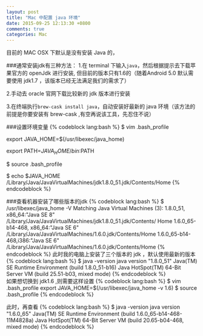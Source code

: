 ```yaml
---
layout: post
title: "Mac 中配置 java 环境"
date: 2015-09-25 12:13:30 +0800
comments: true
categories: Mac
---
```

目前的 MAC OSX 下默认是没有安装 Java 的，

###通常安装jdk有三种方法：
1.在 terminal 下输入`java`，然后根据提示去下载苹果官方的 openJdk 进行安装, 但目前的版本只有1.6的（随着Android 5.0 默认需要使用 jdk1.7 ，该版本已经无法满足我们的需求了）

2.手动去 oracle 官网下载比较新的 jdk 版本进行安装

3.在终端执行`brew-cask install java`，自动安装好最新的 java 环境（该方法的前提是你要安装有 brew-cask ,有空再说该工具，先忍住不说）

###设置环境变量
{% codeblock lang:bash  %}
$ vim .bash_profile 

export JAVA_HOME=$(/usr/libexec/java_home)
	
export PATH=${JAVA_HOME}/bin:$PATH

$ source .bash_profile

$ echo $JAVA_HOME
/Library/Java/JavaVirtualMachines/jdk1.8.0_51.jdk/Contents/Home
{% endcodeblock %}
<!--more-->
###查看机器安装了哪些版本的jdk
{% codeblock lang:bash %}
$ /usr/libexec/java_home -V
Matching Java Virtual Machines (3):
1.8.0_51, x86_64:"Java SE 8" /Library/Java/JavaVirtualMachines/jdk1.8.0_51.jdk/Contents/ Home
1.6.0_65-b14-468, x86_64:"Java SE 6" /Library/Java/JavaVirtualMachines/1.6.0.jdk/Contents/Home
1.6.0_65-b14-468,i386:"Java SE 6" /Library/Java/JavaVirtualMachines/1.6.0.jdk/Contents/Home
{% endcodeblock %} 
此时我的电脑上安装了三个版本的 jdk ，默认使用最新的版本
{% codeblock lang:bash %}
$ java -version
java version "1.8.0_51"
Java(TM) SE Runtime Environment (build 1.8.0_51-b16)
Java HotSpot(TM) 64-Bit Server VM (build 25.51-b03, mixed mode)
{% endcodeblock %}		
如果想切换到 jdk1.6 ,则需要这样设置
{% codeblock lang:bash %}
$ vim .bash_profile 
export JAVA_HOME=$(/usr/libexec/java_home -v 1.6)
$ source .bash_profile
{% endcodeblock %} 
	
	
此时，再查看
{% codeblock lang:bash %}
$ java -version
java version "1.6.0_65"
Java(TM) SE Runtime Environment (build 1.6.0_65-b14-468-11M4828a)
Java HotSpot(TM) 64-Bit Server VM (build 20.65-b04-468, mixed mode)
{% endcodeblock %} 	


